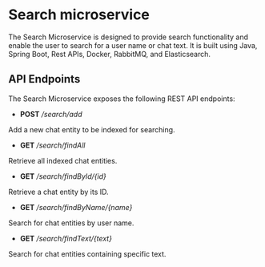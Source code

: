 # Search microservice

The Search Microservice is designed to provide search functionality and enable the user to search for a user name or chat text. It is built using Java, Spring Boot, Rest APIs, Docker, RabbitMQ, and Elasticsearch.

## API Endpoints
The Search Microservice exposes the following REST API endpoints:

- **POST** */search/add*

Add a new chat entity to be indexed for searching.

- **GET** */search/findAll*

Retrieve all indexed chat entities.

- **GET** */search/findById/{id}*

Retrieve a chat entity by its ID.

- **GET** */search/findByName/{name}*

Search for chat entities by user name.

- **GET** */search/findText/{text}*

Search for chat entities containing specific text.